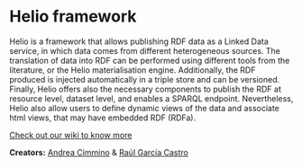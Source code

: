 # Helio framework

Helio is a framework that allows publishing RDF data as a Linked Data service, in which data comes from different heterogeneous sources. The translation of data into RDF can be performed using different tools from the literature, or the Helio materialisation engine. Additionally, the RDF produced is injected automatically in a triple store and can be versioned. Finally, Helio offers also the necessary components to publish the RDF at resource level, dataset level, and enables a SPARQL endpoint. Nevertheless, Helio also allow users to define dynamic views of the data and associate html views, that may have embedded RDF (RDFa).

[Check out our wiki to know more](https://github.com/oeg-upm/helio/wiki)

**Creators:** [Andrea Cimmino](https://scholar.google.es/citations?user=_6U9WMcAAAAJ&hl=es&oi=ao) & [Raúl García Castro](http://www.garcia-castro.com/) 
